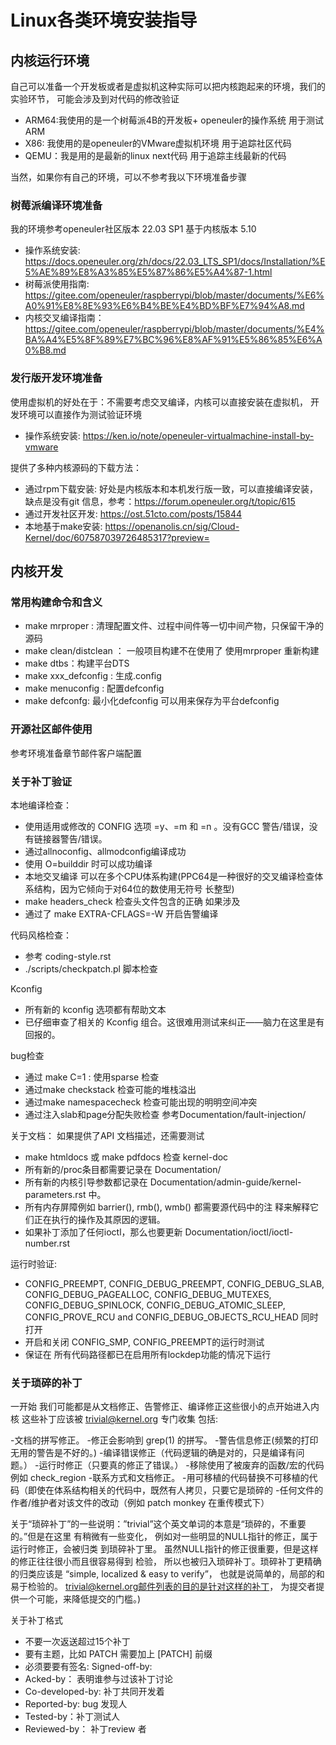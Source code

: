 
# Linux各类环境安装指导

## 内核运行环境


自己可以准备一个开发板或者是虚拟机这种实际可以把内核跑起来的环境，我们的实验环节，
可能会涉及到对代码的修改验证
	
- ARM64:我使用的是一个树莓派4B的开发板+ openeuler的操作系统 用于测试ARM
- X86: 我使用的是openeuler的VMware虚拟机环境 用于追踪社区代码
- QEMU：我是用的是最新的linux next代码 用于追踪主线最新的代码

当然，如果你有自己的环境，可以不参考我以下环境准备步骤

###  树莓派编译环境准备

我的环境参考openeuler社区版本 22.03 SP1  基于内核版本 5.10

 - 操作系统安装: https://docs.openeuler.org/zh/docs/22.03_LTS_SP1/docs/Installation/%E5%AE%89%E8%A3%85%E5%87%86%E5%A4%87-1.html
 - 树莓派使用指南: https://gitee.com/openeuler/raspberrypi/blob/master/documents/%E6%A0%91%E8%8E%93%E6%B4%BE%E4%BD%BF%E7%94%A8.md
 - 内核交叉编译指南： https://gitee.com/openeuler/raspberrypi/blob/master/documents/%E4%BA%A4%E5%8F%89%E7%BC%96%E8%AF%91%E5%86%85%E6%A0%B8.md

### 发行版开发环境准备

使用虚拟机的好处在于：不需要考虑交叉编译，内核可以直接安装在虚拟机， 开发环境可以直接作为测试验证环境

- 操作系统安装: https://ken.io/note/openeuler-virtualmachine-install-by-vmware 

提供了多种内核源码的下载方法：
	
- 通过rpm下载安装: 好处是内核版本和本机发行版一致，可以直接编译安装，缺点是没有git 信息，参考：https://forum.openeuler.org/t/topic/615
- 通过开发社区开发: https://ost.51cto.com/posts/15844 
- 本地基于make安装: https://openanolis.cn/sig/Cloud-Kernel/doc/607587039726485317?preview=


## 内核开发


### 常用构建命令和含义


- make mrproper : 清理配置文件、过程中间件等一切中间产物，只保留干净的源码
- make clean/distclean ： 一般项目构建不在使用了 使用mrproper 重新构建
- make dtbs：构建平台DTS
- make xxx_defconfig : 生成.config 
- make menuconfig : 配置defconfig 
- make defconfg: 最小化defconfig 可以用来保存为平台defconfig

### 开源社区邮件使用

参考环境准备章节邮件客户端配置 


### 关于补丁验证


本地编译检查：

 - 使用适用或修改的 CONFIG 选项 =y、=m 和 =n 。没有GCC 警告/错误，没有链接器警告/错误。
 - 通过allnoconfig、allmodconfig编译成功
 - 使用 O=builddir 时可以成功编译
 - 本地交叉编译 可以在多个CPU体系构建(PPC64是一种很好的交叉编译检查体系结构，因为它倾向于对64位的数使用无符号 长整型)
 -  make headers_check 检查头文件包含的正确 如果涉及
 - 通过了  make EXTRA-CFLAGS=-W 开启告警编译
 

代码风格检查：

 - 参考 coding-style.rst
 - ./scripts/checkpatch.pl  脚本检查

Kconfig 

 - 所有新的 kconfig 选项都有帮助文本
 - 已仔细审查了相关的 Kconfig 组合。这很难用测试来纠正——脑力在这里是有 回报的。

bug检查 

 - 通过 make C=1 : 使用sparse  检查 
 - 通过make checkstack 检查可能的堆栈溢出
 - 通过make namespacecheck  检查可能出现的明明空间冲突
 - 通过注入slab和page分配失败检查 参考Documentation/fault-injection/ 

关于文档： 如果提供了API 文档描述，还需要测试

 - make htmldocs 或 make pdfdocs 检查 kernel-doc 
 - 所有新的/proc条目都需要记录在 Documentation/
 - 所有新的内核引导参数都记录在 Documentation/admin-guide/kernel-parameters.rst 中。
 - 所有内存屏障例如 barrier(), rmb(), wmb() 都需要源代码中的注 释来解释它们正在执行的操作及其原因的逻辑。
 - 如果补丁添加了任何ioctl，那么也要更新 Documentation/ioctl/ioctl-number.rst

运行时验证:

 - CONFIG_PREEMPT, CONFIG_DEBUG_PREEMPT, CONFIG_DEBUG_SLAB, CONFIG_DEBUG_PAGEALLOC, CONFIG_DEBUG_MUTEXES, CONFIG_DEBUG_SPINLOCK, CONFIG_DEBUG_ATOMIC_SLEEP, CONFIG_PROVE_RCU and CONFIG_DEBUG_OBJECTS_RCU_HEAD 同时打开
 - 开启和关闭 CONFIG_SMP, CONFIG_PREEMPT的运行时测试
 - 保证在 所有代码路径都已在启用所有lockdep功能的情况下运行 
 

### 关于琐碎的补丁
 
一开始 我们可能都是从文档修正、告警修正、编译修正这些很小的点开始进入内核 这些补丁应该被 trivial@kernel.org 专门收集 包括: 

 -文档的拼写修正。
 -修正会影响到 grep(1) 的拼写。
 -警告信息修正(频繁的打印无用的警告是不好的。)
 -编译错误修正（代码逻辑的确是对的，只是编译有问题。）
 -运行时修正（只要真的修正了错误。）
 -移除使用了被废弃的函数/宏的代码例如 check_region
 -联系方式和文档修正。
 -用可移植的代码替换不可移植的代码（即使在体系结构相关的代码中，既然有人拷贝，只要它是琐碎的
 -任何文件的作者/维护者对该文件的改动（例如 patch monkey 在重传模式下）


关于“琐碎补丁”的一些说明：”trivial”这个英文单词的本意是“琐碎的，不重要的。”但是在这里 有稍微有一些变化，
例如对一些明显的NULL指针的修正，属于运行时修正，会被归类 到琐碎补丁里。
虽然NULL指针的修正很重要，但是这样的修正往往很小而且很容易得到 检验，
所以也被归入琐碎补丁。琐碎补丁更精确的归类应该是 “simple, localized & easy to verify”，
也就是说简单的，局部的和易于检验的。 trivial@kernel.org邮件列表的目的是针对这样的补丁，
为提交者提供一个可能，来降低提交的门槛。)


关于补丁格式

 - 不要一次返送超过15个补丁
 - 要有主题，比如 PATCH 需要加上 [PATCH] 前缀
 - 必须要要有签名: Signed-off-by:
 - Acked-by： 表明谁参与过该补丁讨论
 - Co-developed-by: 补丁共同开发着
 - Reported-by: bug 发现人
 - Tested-by：补丁测试人
 - Reviewed-by： 补丁review 者
 

 